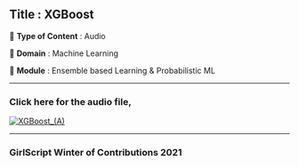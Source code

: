 ## Title : XGBoost
🔴 **Type of Content** : Audio

🔴 **Domain** : Machine Learning

🔴 **Module** : Ensemble based Learning & Probabilistic ML

*********************************************************************

### Click here for the audio file,


[![XGBoost_(A)](https://github.com/Shivangik01/winter-of-contributing/blob/Machine_Learning/Machine_Learning/Ensemble_based_Learning_%26_Probabilistic_ML/Assets/XGboost.jpg?raw=true)](https://drive.google.com/file/d/1v0472pQ9jIvLTGYQS0hvBaRXHdTW13Zq/view?usp=sharing)


*********************************************************************

### GirlScript Winter of Contributions 2021
